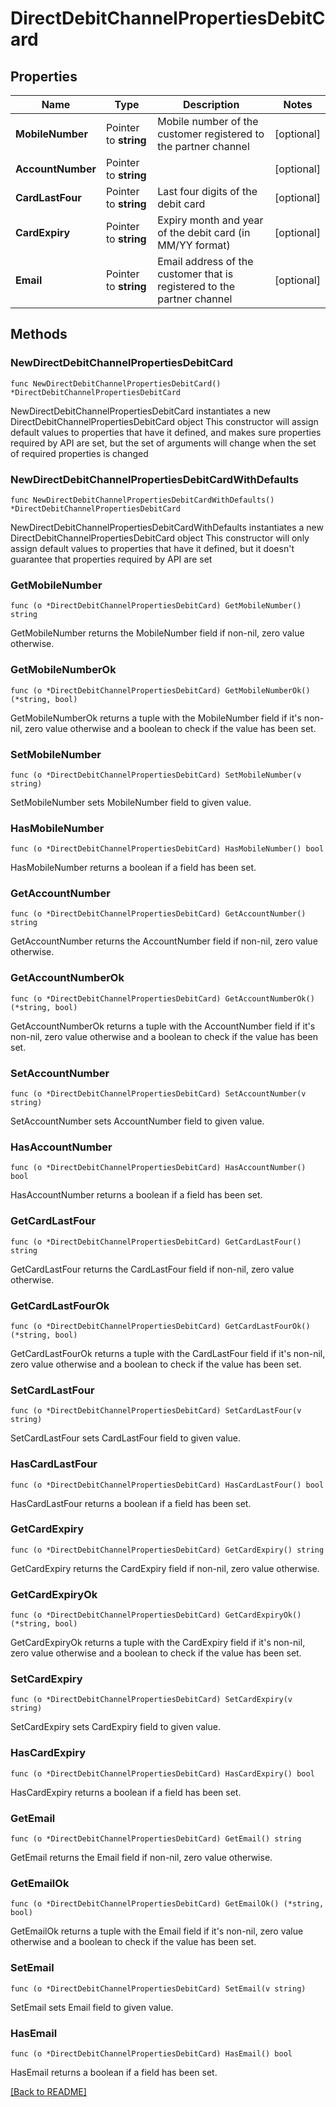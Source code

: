 # DirectDebitChannelPropertiesDebitCard

## Properties

| Name | Type | Description | Notes |
| ------------ | ------------- | ------------- | ------------- |
| **MobileNumber** | Pointer to **string** | Mobile number of the customer registered to the partner channel | [optional]  |
| **AccountNumber** | Pointer to **string** |  | [optional]  |
| **CardLastFour** | Pointer to **string** | Last four digits of the debit card | [optional]  |
| **CardExpiry** | Pointer to **string** | Expiry month and year of the debit card (in MM/YY format) | [optional]  |
| **Email** | Pointer to **string** | Email address of the customer that is registered to the partner channel | [optional]  |

## Methods

### NewDirectDebitChannelPropertiesDebitCard

`func NewDirectDebitChannelPropertiesDebitCard() *DirectDebitChannelPropertiesDebitCard`

NewDirectDebitChannelPropertiesDebitCard instantiates a new DirectDebitChannelPropertiesDebitCard object
This constructor will assign default values to properties that have it defined,
and makes sure properties required by API are set, but the set of arguments
will change when the set of required properties is changed

### NewDirectDebitChannelPropertiesDebitCardWithDefaults

`func NewDirectDebitChannelPropertiesDebitCardWithDefaults() *DirectDebitChannelPropertiesDebitCard`

NewDirectDebitChannelPropertiesDebitCardWithDefaults instantiates a new DirectDebitChannelPropertiesDebitCard object
This constructor will only assign default values to properties that have it defined,
but it doesn't guarantee that properties required by API are set

### GetMobileNumber

`func (o *DirectDebitChannelPropertiesDebitCard) GetMobileNumber() string`

GetMobileNumber returns the MobileNumber field if non-nil, zero value otherwise.

### GetMobileNumberOk

`func (o *DirectDebitChannelPropertiesDebitCard) GetMobileNumberOk() (*string, bool)`

GetMobileNumberOk returns a tuple with the MobileNumber field if it's non-nil, zero value otherwise
and a boolean to check if the value has been set.

### SetMobileNumber

`func (o *DirectDebitChannelPropertiesDebitCard) SetMobileNumber(v string)`

SetMobileNumber sets MobileNumber field to given value.

### HasMobileNumber

`func (o *DirectDebitChannelPropertiesDebitCard) HasMobileNumber() bool`

HasMobileNumber returns a boolean if a field has been set.

### GetAccountNumber

`func (o *DirectDebitChannelPropertiesDebitCard) GetAccountNumber() string`

GetAccountNumber returns the AccountNumber field if non-nil, zero value otherwise.

### GetAccountNumberOk

`func (o *DirectDebitChannelPropertiesDebitCard) GetAccountNumberOk() (*string, bool)`

GetAccountNumberOk returns a tuple with the AccountNumber field if it's non-nil, zero value otherwise
and a boolean to check if the value has been set.

### SetAccountNumber

`func (o *DirectDebitChannelPropertiesDebitCard) SetAccountNumber(v string)`

SetAccountNumber sets AccountNumber field to given value.

### HasAccountNumber

`func (o *DirectDebitChannelPropertiesDebitCard) HasAccountNumber() bool`

HasAccountNumber returns a boolean if a field has been set.

### GetCardLastFour

`func (o *DirectDebitChannelPropertiesDebitCard) GetCardLastFour() string`

GetCardLastFour returns the CardLastFour field if non-nil, zero value otherwise.

### GetCardLastFourOk

`func (o *DirectDebitChannelPropertiesDebitCard) GetCardLastFourOk() (*string, bool)`

GetCardLastFourOk returns a tuple with the CardLastFour field if it's non-nil, zero value otherwise
and a boolean to check if the value has been set.

### SetCardLastFour

`func (o *DirectDebitChannelPropertiesDebitCard) SetCardLastFour(v string)`

SetCardLastFour sets CardLastFour field to given value.

### HasCardLastFour

`func (o *DirectDebitChannelPropertiesDebitCard) HasCardLastFour() bool`

HasCardLastFour returns a boolean if a field has been set.

### GetCardExpiry

`func (o *DirectDebitChannelPropertiesDebitCard) GetCardExpiry() string`

GetCardExpiry returns the CardExpiry field if non-nil, zero value otherwise.

### GetCardExpiryOk

`func (o *DirectDebitChannelPropertiesDebitCard) GetCardExpiryOk() (*string, bool)`

GetCardExpiryOk returns a tuple with the CardExpiry field if it's non-nil, zero value otherwise
and a boolean to check if the value has been set.

### SetCardExpiry

`func (o *DirectDebitChannelPropertiesDebitCard) SetCardExpiry(v string)`

SetCardExpiry sets CardExpiry field to given value.

### HasCardExpiry

`func (o *DirectDebitChannelPropertiesDebitCard) HasCardExpiry() bool`

HasCardExpiry returns a boolean if a field has been set.

### GetEmail

`func (o *DirectDebitChannelPropertiesDebitCard) GetEmail() string`

GetEmail returns the Email field if non-nil, zero value otherwise.

### GetEmailOk

`func (o *DirectDebitChannelPropertiesDebitCard) GetEmailOk() (*string, bool)`

GetEmailOk returns a tuple with the Email field if it's non-nil, zero value otherwise
and a boolean to check if the value has been set.

### SetEmail

`func (o *DirectDebitChannelPropertiesDebitCard) SetEmail(v string)`

SetEmail sets Email field to given value.

### HasEmail

`func (o *DirectDebitChannelPropertiesDebitCard) HasEmail() bool`

HasEmail returns a boolean if a field has been set.


[[Back to README]](../../README.md)


